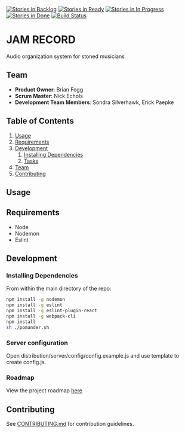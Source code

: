 [![Stories in Backlog](https://badge.waffle.io/BuoyantPyramid/buoyantpyramid.svg?label=backlogy&title=Backlog)](http://waffle.io/BuoyantPyramid/buoyantpyramid)
[![Stories in Ready](https://badge.waffle.io/BuoyantPyramid/buoyantpyramid.svg?label=ready&title=Ready)](http://waffle.io/BuoyantPyramid/buoyantpyramid)
[![Stories in In Progress](https://badge.waffle.io/BuoyantPyramid/buoyantpyramid.svg?label=In%20Progress&title=In%20Progress)](http://waffle.io/BuoyantPyramid/buoyantpyramid)
[![Stories in Done](https://badge.waffle.io/BuoyantPyramid/buoyantpyramid.svg?label=done&title=Done)](http://waffle.io/BuoyantPyramid/buoyantpyramid)
[![Build Status](https://travis-ci.org/BuoyantPyramid/buoyantpyramid.svg?branch=master)](https://travis-ci.org/BuoyantPyramid/buoyantpyramid)

# JAM RECORD

Audio organization system for stoned musicians

## Team

  - __Product Owner__: Brian Fogg
  - __Scrum Master__: Nick Echols
  - __Development Team Members__: Sondra Silverhawk, Erick Paepke

## Table of Contents

1. [Usage](#Usage)
1. [Requirements](#requirements)
1. [Development](#development)
    1. [Installing Dependencies](#installing-dependencies)
    1. [Tasks](#tasks)
1. [Team](#team)
1. [Contributing](#contributing)

## Usage



## Requirements

- Node
- Nodemon
- Eslint

## Development

### Installing Dependencies

From within the main directory of the repo:

```sh
npm install -g nodemon
npm install -g eslint
npm install -g eslint-plugin-react
npm install -g webpack-cli
npm install
sh ./pomander.sh
```



### Server configuration

Open distribution/server/config/config.example.js and use template to create config.js.


### Roadmap

View the project roadmap [here](https://github.com/BuoyantPyramid/buoyantpyramid/issues)


## Contributing

See [CONTRIBUTING.md](CONTRIBUTING.md) for contribution guidelines.
